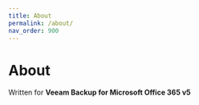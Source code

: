 ```yaml
---
title: About
permalink: /about/
nav_order: 900
---
```


# About

Written for **Veeam Backup for Microsoft Office 365 v5** 

